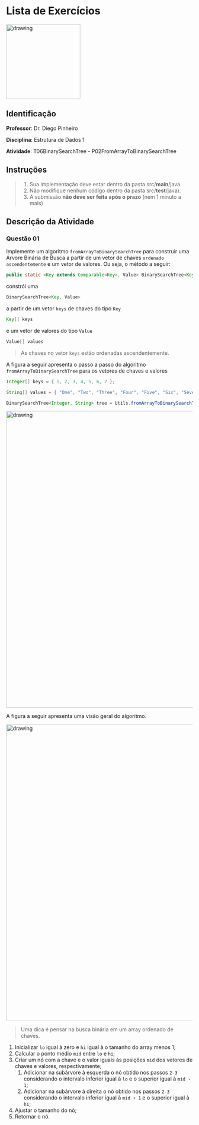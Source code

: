 # Lista de Exercícios
<img src="../../../assets/images/Unicap_Icam_Tech-01.png" alt="drawing" width="200"/>

## Identificação
**Professor**: Dr. Diego Pinheiro

**Disciplina**: Estrutura de Dados 1

**Atividade**: T06BinarySearchTree - P02FromArrayToBinarySearchTree

## Instruções 
> 1. Sua implementação deve estar dentro da pasta src/**main**/java 
> 2. Não modifique nenhum código dentro da pasta src/**test**/java).
> 3. A submissão **não deve ser feita após o prazo** (nem 1 minuto a mais)

## Descrição da Atividade

### Questão 01
Implemente um algoritmo `fromArrayToBinarySearchTree` para construir uma Árvore Binária de Busca a partir de um vetor de chaves `ordenado ascendentemente` e um vetor de valores. Ou seja, o método a seguir:

```java 
public static <Key extends Comparable<Key>, Value> BinarySearchTree<Key, Value> fromArrayToBinarySearchTree(Key[] keys, Value[] values)
```
constrói uma 
```java
BinarySearchTree<Key, Value>
```
a partir de um vetor `keys` de chaves do tipo `Key` 
```java
Key[] keys
```
e um vetor de valores do tipo `Value`
```java
Value[] values
```
> As chaves no vetor `keys` estão ordenadas ascendentemente. 

A figura a seguir apresenta o passo a passo do algoritmo `fromArrayToBinarySearchTree` para os vetores de chaves e valores 

```java
Integer[] keys = { 1, 2, 3, 4, 5, 6, 7 };

String[] values = { "One", "Two", "Three", "Four", "Five", "Six", "Seven" };

BinarySearchTree<Integer, String> tree = Utils.fromArrayToBinarySearchTree(keys, values);
```

<img src="fromArraySteps.png" alt="drawing" width="800"/>

A figura a seguir apresenta uma visão geral do algoritmo. 

<img src="fromArray.png" alt="drawing" width="800"/>

> Uma dica é pensar na busca binária em um array ordenado de chaves. 

1. Inicializar `lo` igual à zero e `hi` igual à o tamanho do array menos 1;
2. Calcular o ponto médio `mid` entre `lo` e `hi`;
3. Criar um nó com a chave e o valor iguais às posições `mid` dos vetores de chaves e valores, respectivamente;
   1. Adicionar na subárvore à esquerda o nó obtido nos passos `2-3` considerando o intervalo inferior igual à `lo` e o superior igual à `mid - 1`;
   2. Adicionar na subárvore à direita o nó obtido nos passos `2-3` considerando o intervalo inferior igual à `mid + 1` e o superior igual à `hi`;
4. Ajustar o tamanho do nó;
5. Retornar o nó.

